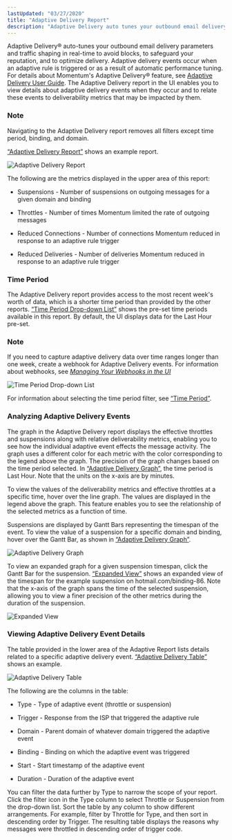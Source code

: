 ```yaml
---
lastUpdated: "03/27/2020"
title: "Adaptive Delivery Report"
description: "Adaptive Delivery auto tunes your outbound email delivery parameters and traffic shaping in real time to avoid blocks to safeguard your reputation and to optimize delivery Adaptive delivery events occur when an adaptive rule is triggered or as a result of automatic performance tuning For details about Momentum's Adaptive Delivery..."
---
```


Adaptive Delivery® auto-tunes your outbound email delivery parameters and traffic shaping in real-time to avoid blocks, to safeguard your reputation, and to optimize delivery. Adaptive delivery events occur when an adaptive rule is triggered or as a result of automatic performance tuning. For details about Momentum's Adaptive Delivery® feature, see [Adaptive Delivery User Guide](/momentum/3/3-ad). The Adaptive Delivery report in the UI enables you to view details about adaptive delivery events when they occur and to relate these events to deliverability metrics that may be impacted by them.

### Note

Navigating to the Adaptive Delivery report removes all filters except time period, binding, and domain.

[“Adaptive Delivery Report”](/momentum/4/web-ui-reports-adaptive-delivery#figure_adaptive_report) shows an example report.

<a name="figure_adaptive_report"></a> 


![Adaptive Delivery Report](images/adaptive_report.png)

The following are the metrics displayed in the upper area of this report:

*   Suspensions - Number of suspensions on outgoing messages for a given domain and binding

*   Throttles - Number of times Momentum limited the rate of outgoing messages

*   Reduced Connections - Number of connections Momentum reduced in response to an adaptive rule trigger

*   Reduced Deliveries - Number of deliveries Momentum reduced in response to an adaptive rule trigger

### <a name="web-ui.reports.adaptive.time"></a> Time Period

The Adaptive Delivery report provides access to the most recent week's worth of data, which is a shorter time period than provided by the other reports. [“Time Period Drop-down List”](/momentum/4/web-ui-reports-adaptive-delivery#figure_adaptive_time) shows the pre-set time periods available in this report. By default, the UI displays data for the Last Hour pre-set.

### Note

If you need to capture adaptive delivery data over time ranges longer than one week, create a webhook for Adaptive Delivery events. For information about webhooks, see [*Managing Your Webhooks in the UI*](/momentum/4/web-ui-webhooks) 

<a name="figure_adaptive_time"></a> 


![Time Period Drop-down List](images/adaptive_time.png)

For information about selecting the time period filter, see [“Time Period”](/momentum/4/web-ui-reports#web-ui.reports.select.time).

### <a name="web-ui.reports.analyzing.adaptive.events"></a> Analyzing Adaptive Delivery Events

The graph in the Adaptive Delivery report displays the effective throttles and suspensions along with relative deliverability metrics, enabling you to see how the individual adaptive event effects the message activity. The graph uses a different color for each metric with the color corresponding to the legend above the graph. The precision of the graph changes based on the time period selected. In [“Adaptive Delivery Graph”](/momentum/4/web-ui-reports-adaptive-delivery#figure_suspension_detail), the time period is Last Hour. Note that the units on the x-axis are by minutes.

To view the values of the deliverability metrics and effective throttles at a specific time, hover over the line graph. The values are displayed in the legend above the graph. This feature enables you to see the relationship of the selected metrics as a function of time.

Suspensions are displayed by Gantt Bars representing the timespan of the event. To view the value of a suspension for a specific domain and binding, hover over the Gantt Bar, as shown in [“Adaptive Delivery Graph”](/momentum/4/web-ui-reports-adaptive-delivery#figure_suspension_detail).

<a name="figure_suspension_detail"></a> 


![Adaptive Delivery Graph](images/suspension_detail.png)

To view an expanded graph for a given suspension timespan, click the Gantt Bar for the suspension. [“Expanded View”](/momentum/4/web-ui-reports-adaptive-delivery#figure_suspension_detailed) shows an expanded view of the timespan for the example suspension on hotmail.com/binding-86\. Note that the x-axis of the graph spans the time of the selected suspension, allowing you to view a finer precision of the other metrics during the duration of the suspension.

<a name="figure_suspension_detailed"></a> 


![Expanded View](images/suspension_detailed.png)

### <a name="web-ui.reports.viewing.adaptive.details"></a> Viewing Adaptive Delivery Event Details

The table provided in the lower area of the Adaptive Report lists details related to a specific adaptive delivery event. [“Adaptive Delivery Table”](/momentum/4/web-ui-reports-adaptive-delivery#figure_adaptive_details) shows an example.

<a name="figure_adaptive_details"></a> 


![Adaptive Delivery Table](images/adaptive_details.png)

The following are the columns in the table:

*   Type - Type of adaptive event (throttle or suspension)

*   Trigger - Response from the ISP that triggered the adaptive rule

*   Domain - Parent domain of whatever domain triggered the adaptive event

*   Binding - Binding on which the adaptive event was triggered

*   Start - Start timestamp of the adaptive event

*   Duration - Duration of the adaptive event

You can filter the data further by Type to narrow the scope of your report. Click the filter icon in the Type column to select Throttle or Suspension from the drop-down list. Sort the table by any column to show different arrangements. For example, filter by Throttle for Type, and then sort in descending order by Trigger. The resulting table displays the reasons why messages were throttled in descending order of trigger code.
